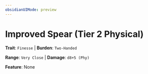 ```yaml
---
obsidianUIMode: preview
---
```

# Improved Spear (Tier 2 Physical)

**Trait**: `Finesse` | **Burden**: `Two-Handed`

**Range**: `Very Close` | **Damage**: `d8+5 (Phy)`

**Feature**: None
